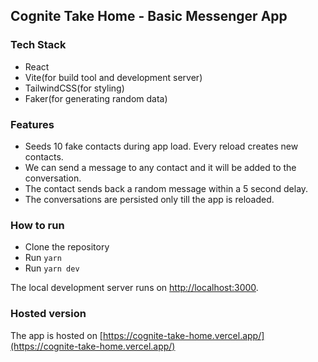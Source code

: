 ## Cognite Take Home - Basic Messenger App

### Tech Stack

- React
- Vite(for build tool and development server)
- TailwindCSS(for styling)
- Faker(for generating random data)

### Features

- Seeds 10 fake contacts during app load. Every reload creates new contacts.
- We can send a message to any contact and it will be added to the conversation.
- The contact sends back a random message within a 5 second delay.
- The conversations are persisted only till the app is reloaded.

### How to run

- Clone the repository
- Run `yarn`
- Run `yarn dev`

The local development server runs on [http://localhost:3000](http://localhost:3000).

### Hosted version

The app is hosted on [https://cognite-take-home.vercel.app/](https://cognite-take-home.vercel.app/)
